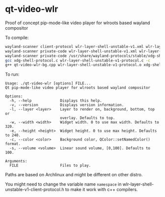 # qt-video-wlr

Proof of concept pip-mode-like video player for wlroots based wayland compositor

To compile:

```sh
wayland-scanner client-protocol wlr-layer-shell-unstable-v1.xml wlr-layer-shell-unstable-v1-client-protocol.h
wayland-scanner private-code wlr-layer-shell-unstable-v1.xml wlr-layer-shell-unstable-v1-protocol.c
wayland-scanner private-code /usr/share/wayland-protocols/stable/xdg-shell/xdg-shell.xml xdg-shell-protocol.c
gcc xdg-shell-protocol.c wlr-layer-shell-unstable-v1-protocol.c -c
g++ qt-video-wlr-bg.cpp wlr-layer-shell-unstable-v1-protocol.o xdg-shell-protocol.o -I /usr/include/qt/ -fpic -lQt5Widgets -lQt5Core -lQt5Multimedia -lQt5MultimediaWidgets -lQt5Gui -lwayland-client -o qt-video-wlr
```

To run:

```
Usage: ./qt-video-wlr [options] FILE...
Qt pip-mode-like video player for wlroots based wayland compositor

Options:
  -h, --help             Displays this help.
  -v, --version          Displays version information.
  -l, --layer <layer>    Layer to render on, background, bottom, top or
                         overlay. Defaults to top.
  -w, --width <width>    Widget width. 0 to use max width. Defaults to 320.
  -e, --height <height>  Widget height. 0 to use max height. Defaults to 240.
  -c, --color <color>    Background color, QColor::setNamedColor() format.
  -s, --volume <volume>  Linear sound volume, [0,100]. Defaults to 100.

Arguments:
  FILE                   Files to play.
```

Paths are based on Archlinux and might be different on other distro.

You might need to change the variable name `namespace` in wlr-layer-shell-unstable-v1-client-protocol.h to make it work with c++ compilers.
